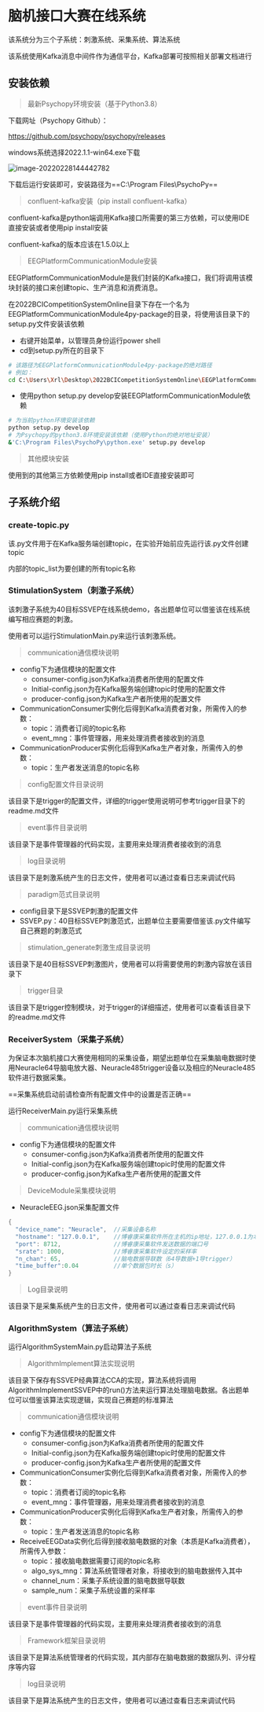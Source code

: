 # 脑机接口大赛在线系统

该系统分为三个子系统：刺激系统、采集系统、算法系统

该系统使用Kafka消息中间件作为通信平台，Kafka部署可按照相关部署文档进行

## 安装依赖

> 最新Psychopy环境安装（基于Python3.8）

下载网址（Psychopy Github）：

https://github.com/psychopy/psychopy/releases

windows系统选择2022.1.1-win64.exe下载

![image-20220228144442782](C:\Users\Xrl\AppData\Roaming\Typora\typora-user-images\image-20220228144442782.png)

下载后运行安装即可，安装路径为==C:\Program Files\PsychoPy==

>  confluent-kafka安装（pip install confluent-kafka）

confluent-kafka是python端调用Kafka接口所需要的第三方依赖，可以使用IDE直接安装或者使用pip install安装

confluent-kafka的版本应该在1.5.0以上

> EEGPlatformCommunicationModule安装

EEGPlatformCommunicationModule是我们封装的Kafka接口，我们将调用该模块封装的接口来创建topic、生产消息和消费消息。

在2022BCICompetitionSystemOnline目录下存在一个名为EEGPlatformCommunicationModule4py-package的目录，将使用该目录下的setup.py文件安装该依赖

- 右键开始菜单，以管理员身份运行power shell
- cd到setup.py所在的目录下

```bash
# 该路径为EEGPlatformCommunicationModule4py-package的绝对路径
# 例如：
cd C:\Users\Xrl\Desktop\2022BCICompetitionSystemOnline\EEGPlatformCommunicationModule4py-package
```

- 使用python setup.py develop安装EEGPlatformCommunicationModule依赖

```bash
# 为当前python环境安装该依赖
python setup.py develop
# 为Psychopy的python3.8环境安装该依赖（使用Python的绝对地址安装）
&'C:\Program Files\PsychoPy\python.exe' setup.py develop
```

> 其他模块安装

使用到的其他第三方依赖使用pip install或者IDE直接安装即可

## 子系统介绍

### create-topic.py

该.py文件用于在Kafka服务端创建topic，在实验开始前应先运行该.py文件创建topic

内部的topic_list为要创建的所有topic名称

### StimulationSystem（刺激子系统）

该刺激子系统为40目标SSVEP在线系统demo，各出题单位可以借鉴该在线系统编写相应赛题的刺激。

使用者可以运行StimulationMain.py来运行该刺激系统。

> communication通信模块说明

- config下为通信模块的配置文件
  - consumer-config.json为Kafka消费者所使用的配置文件
  - Initial-config.json为在Kafka服务端创建topic时使用的配置文件
  - producer-config.json为Kafka生产者所使用的配置文件
- CommunicationConsumer实例化后得到Kafka消费者对象，所需传入的参数：
  - topic：消费者订阅的topic名称
  - event_mng：事件管理器，用来处理消费者接收到的消息
- CommunicationProducer实例化后得到Kafka生产者对象，所需传入的参数：
  - topic：生产者发送消息的topic名称

> config配置文件目录说明

该目录下是trigger的配置文件，详细的trigger使用说明可参考trigger目录下的readme.md文件

> event事件目录说明

该目录下是事件管理器的代码实现，主要用来处理消费者接收到的消息

> log目录说明

该目录下是刺激系统产生的日志文件，使用者可以通过查看日志来调试代码

> paradigm范式目录说明

- config目录下是SSVEP刺激的配置文件
- SSVEP.py：40目标SSVEP刺激范式，出题单位主要需要借鉴该.py文件编写自己赛题的刺激范式

> stimulation_generate刺激生成目录说明

该目录下是40目标SSVEP刺激图片，使用者可以将需要使用的刺激内容放在该目录下

> trigger目录

该目录下是trigger控制模块，对于trigger的详细描述，使用者可以查看该目录下的readme.md文件

### ReceiverSystem（采集子系统）

为保证本次脑机接口大赛使用相同的采集设备，期望出题单位在采集脑电数据时使用Neuracle64导脑电放大器、Neuracle485trigger设备以及相应的Neuracle485软件进行数据采集。

==采集系统启动前请检查所有配置文件中的设置是否正确==

运行ReceiverMain.py运行采集系统

> communication通信模块说明

- config下为通信模块的配置文件
  - consumer-config.json为Kafka消费者所使用的配置文件
  - Initial-config.json为在Kafka服务端创建topic时使用的配置文件
  - producer-config.json为Kafka生产者所使用的配置文件

> DeviceModule采集模块说明

- NeuracleEEG.json采集配置文件

```java
{
  "device_name": "Neuracle",  //采集设备名称
  "hostname": "127.0.0.1",    //博睿康采集软件所在主机的ip地址，127.0.0.1为本机地址
  "port": 8712,               //博睿康采集软件发送数据的端口号
  "srate": 1000,              //博睿康采集软件设定的采样率
  "n_chan": 65,               //脑电数据导联数（64导数据+1导trigger）
  "time_buffer":0.04          //单个数据包时长（s）
}
```

> Log目录说明

该目录下是采集系统产生的日志文件，使用者可以通过查看日志来调试代码

### AlgorithmSystem（算法子系统）

运行AlgorithmSystemMain.py启动算法子系统

> AlgorithmImplement算法实现说明

该目录下保存有SSVEP经典算法CCA的实现，算法系统将调用AlgorithmImplementSSVEP中的run()方法来运行算法处理脑电数据。各出题单位可以借鉴该算法实现逻辑，实现自己赛题的标准算法

> communication通信模块说明

- config下为通信模块的配置文件
  - consumer-config.json为Kafka消费者所使用的配置文件
  - Initial-config.json为在Kafka服务端创建topic时使用的配置文件
  - producer-config.json为Kafka生产者所使用的配置文件
- CommunicationConsumer实例化后得到Kafka消费者对象，所需传入的参数：
  - topic：消费者订阅的topic名称
  - event_mng：事件管理器，用来处理消费者接收到的消息
- CommunicationProducer实例化后得到Kafka生产者对象，所需传入的参数：
  - topic：生产者发送消息的topic名称
- ReceiveEEGData实例化后得到接收脑电数据的对象（本质是Kafka消费者），所需传入参数：
  - topic：接收脑电数据需要订阅的topic名称
  - algo_sys_mng：算法系统管理者对象，将接收到的脑电数据传入其中
  - channel_num：采集子系统设置的脑电数据导联数
  - sample_num：采集子系统设置的采样率

> event事件目录说明

该目录下是事件管理器的代码实现，主要用来处理消费者接收到的消息

> Framework框架目录说明

该目录下是算法系统管理者的代码实现，其内部存在脑电数据的数据队列、评分程序等内容

> log目录说明

该目录下是算法系统产生的日志文件，使用者可以通过查看日志来调试代码

